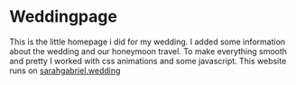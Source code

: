 # Weddingpage
This is the little homepage i did for my wedding. 
I added some information about the wedding and our honeymoon travel.
To make everything smooth and pretty I worked with css animations and some javascript.
This website runs on [sarahgabriel.wedding](sarahgabriel.wedding)
